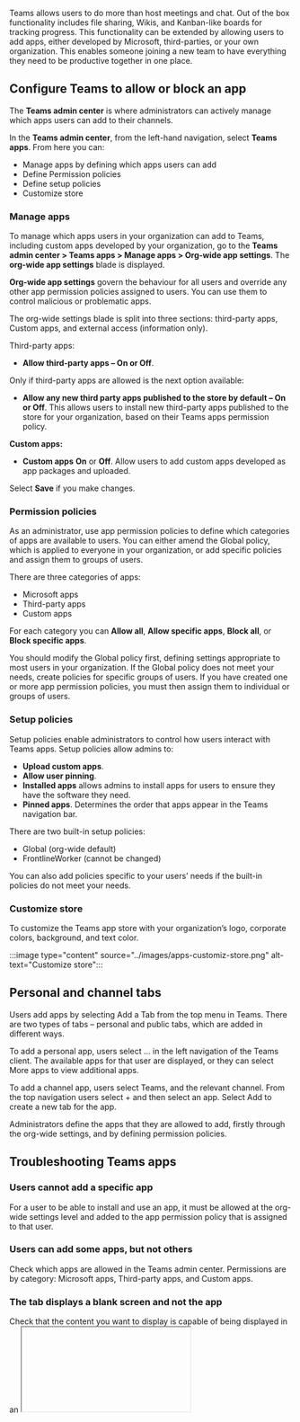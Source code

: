 Teams allows users to do  more than host meetings and chat. Out of the box functionality includes file sharing, Wikis, and Kanban-like boards for tracking progress. This functionality can be extended by allowing users to add apps, either developed by Microsoft, third-parties, or your own organization. This enables someone joining a new team to have everything they need to be productive together in one place.

## Configure Teams to allow or block an app

The **Teams admin center** is where administrators can actively manage which apps users can add to their channels.

In the **Teams admin center**, from the left-hand navigation, select **Teams apps**. From here you can:

- Manage apps by defining which apps users can add
- Define Permission policies
- Define setup policies
- Customize store

### Manage apps

To manage which apps users in your organization can add to Teams, including custom apps developed by your organization, go to the **Teams admin center > Teams apps > Manage apps > Org-wide app settings**. The **org-wide app settings** blade is displayed.

**Org-wide app settings** govern the behaviour for all users and override any other app permission policies assigned to users. You can use them to control malicious or problematic apps.

The org-wide settings blade is split into three sections: third-party apps, Custom apps, and external access (information only).

Third-party apps:

- **Allow third-party apps – On or Off**.

Only if third-party apps are allowed is the next option available:

- **Allow any new third party apps published to the store by default – On or Off**. This allows users to install new third-party apps published to the store for your organization, based on their Teams apps permission policy.

**Custom apps:**

- **Custom apps** **On** or **Off**. Allow users to add custom apps developed as app packages and uploaded.

Select **Save** if you make changes.

### Permission policies

As an administrator, use app permission policies to define which categories of apps are available to users. You can either amend the Global policy, which is applied to everyone in your organization, or add specific policies and assign them to groups of users.

There are three categories of apps:

- Microsoft apps
- Third-party apps
- Custom apps

For each category you can **Allow all**, **Allow specific apps**, **Block all**, or **Block specific apps**.

You should modify the Global policy first, defining settings appropriate to most users in your organization. If the Global policy does not meet your needs, create policies for specific groups of users. If you have created one or more app permission policies, you must then assign them to individual or groups of users.

### Setup policies

Setup policies enable administrators to control how users interact with Teams apps. Setup policies allow admins to:

- **Upload custom apps**.
- **Allow user pinning**.
- **Installed apps** allows admins to install apps for users to ensure they have the software they need.
- **Pinned apps**. Determines the order that apps appear in the Teams navigation bar.  

There are two built-in setup policies:

- Global (org-wide default)
- FrontlineWorker (cannot be changed)

You can also add policies specific to your users’ needs if the built-in policies do not meet your needs.

### Customize store
To customize the Teams app store with your organization’s logo, corporate colors, background, and text color.

:::image type="content" source="../images/apps-customiz-store.png" alt-text="Customize store":::

## Personal and channel tabs

Users add apps by selecting Add a Tab from the top menu in Teams. There are two types of tabs – personal and public tabs, which are added in different ways.

To add a personal app, users select … in the left navigation of the Teams client. The available apps for that user are displayed, or they can select More apps to view additional apps.

To add a channel app, users select Teams, and the relevant channel. From the top navigation users select + and then select an app. Select Add to create a new tab for the app.

Administrators define the apps that they are allowed to add, firstly through the org-wide settings, and by defining permission policies.

## Troubleshooting Teams apps

### Users cannot add a specific app

For a user to be able to install and use an app, it must be allowed at the org-wide settings level and added to the app permission policy that is assigned to that user.

### Users can add some apps, but not others

Check which apps are allowed in the Teams admin center. Permissions are by category: Microsoft apps, Third-party apps, and Custom apps.

### The tab displays a blank screen and not the app

Check that the content you want to display is capable of being displayed in an <iframe>.

### Users are unable to delete an app

Users cannot uninstall an app that has been installed by admin. Check **Microsoft Teams admin center > Teams apps > Setup policies > Installed apps**.
